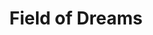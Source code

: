 ---
title: "Field of Dreams"
address: "Field of Dreams, 55 Gransha Road, Bangor, Co. Down"
tel: "+353 7702 010 228"
county: "Down"
category: "Clay Pigeon Shooting"
type: "Content"
lat: "54.65997314453125"
lng: "-5.667551040649414"
---
